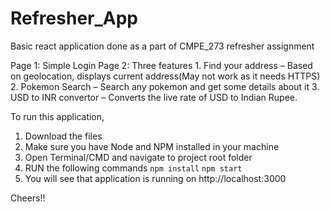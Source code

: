 # Refresher_App
Basic react application done as a part of CMPE_273 refresher assignment

Page 1: Simple Login
Page 2: Three features
        1.	Find your address – Based on geolocation, displays current address(May not work as it needs HTTPS)
        2.	Pokemon Search – Search any pokemon and get some details about it
        3.	USD to INR convertor – Converts the live rate of USD to Indian Rupee.

To run this application,

1) Download the files
2) Make sure you have Node and NPM installed in your machine
3) Open Terminal/CMD and navigate to project root folder
4) RUN the following commands
    `npm install`
    `npm start`
5) You will see that application is running on http://localhost:3000

Cheers!!
